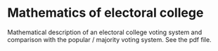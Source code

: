 # Mathematics of electoral college

Mathematical description of an electoral college voting system and comparison with the popular / majority voting system. See the pdf file.
